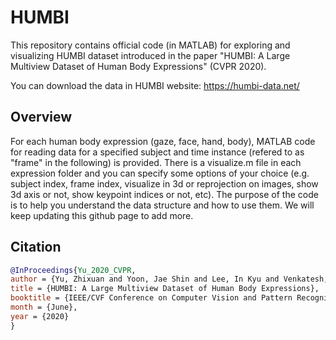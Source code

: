 # HUMBI
This repository contains official code (in MATLAB) for exploring and visualizing HUMBI dataset introduced in the paper "HUMBI: A Large Multiview Dataset of Human Body Expressions" (CVPR 2020).

You can download the data in HUMBI website: https://humbi-data.net/


## Overview
For each human body expression (gaze, face, hand, body), MATLAB code for reading data for a specified subject and time instance (refered to as "frame" in the following) is provided. There is a visualize.m file in each expression folder and you can specify some options of your choice (e.g. subject index, frame index, visualize in 3d or reprojection on images, show 3d axis or not, show keypoint indices or not, etc). The purpose of the code is to help you understand the data structure and how to use them. We will keep updating this github page to add more.


## Citation
```bibtex
@InProceedings{Yu_2020_CVPR,
author = {Yu, Zhixuan and Yoon, Jae Shin and Lee, In Kyu and Venkatesh, Prashanth and Park, Jaesik and Yu, Jihun and Park, Hyun Soo},
title = {HUMBI: A Large Multiview Dataset of Human Body Expressions},
booktitle = {IEEE/CVF Conference on Computer Vision and Pattern Recognition (CVPR)},
month = {June},
year = {2020}
}
```
